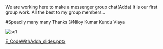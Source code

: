 We are working here to make a messenger group chat(Adda) 
It is our first group work.
All the best to my group members...

#Speacily many many Thanks @Niloy Kumar Kundu Viaya  


![sc1](https://user-images.githubusercontent.com/62669422/153767621-35b3c24e-b349-4aac-8f95-15196de3b562.PNG)


[E_CodeWithAdda_slides.pptx](https://github.com/KhanMohammadEmon/Adda/files/8056207/E_CodeWithAdda_slides.pptx)
